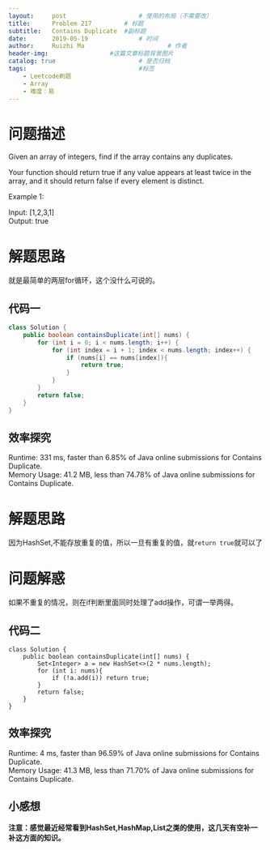 ```yaml
---
layout:     post   				    # 使用的布局（不需要改）
title:      Problem 217  		# 标题 
subtitle:   Contains Duplicate  #副标题
date:       2019-05-19				# 时间
author:     Ruizhi Ma 						# 作者
header-img:              	#这篇文章标题背景图片
catalog: true 						# 是否归档
tags:								#标签
    - Leetcode刷题
    - Array
    - 难度：易
---
```

# 问题描述
Given an array of integers, find if the array contains any duplicates.  

Your function should return true if any value appears at least twice in the array, and it should return false if every element is distinct.  

Example 1:    

Input: [1,2,3,1]    
Output: true   

# 解题思路
就是最简单的两层for循环，这个没什么可说的。  

## 代码一
```java
class Solution {
    public boolean containsDuplicate(int[] nums) {
        for (int i = 0; i < nums.length; i++) {
            for (int index = i + 1; index < nums.length; index++) {
                if (nums[i] == nums[index]){
                    return true;
                }
            }
        }
        return false;
    }
}
```
## 效率探究
Runtime: 331 ms, faster than 6.85% of Java online submissions for Contains Duplicate.  
Memory Usage: 41.2 MB, less than 74.78% of Java online submissions for Contains Duplicate.  

# 解题思路
因为HashSet,不能存放重复的值，所以一旦有重复的值，就```return true```就可以了  

# 问题解惑
如果不重复的情况，则在if判断里面同时处理了add操作，可谓一举两得。  

## 代码二
```
class Solution {
    public boolean containsDuplicate(int[] nums) {
        Set<Integer> a = new HashSet<>(2 * nums.length);
        for (int i: nums){
            if (!a.add(i)) return true;
        }
        return false;
    }
}
```
## 效率探究
Runtime: 4 ms, faster than 96.59% of Java online submissions for Contains Duplicate.  
Memory Usage: 41.3 MB, less than 71.70% of Java online submissions for Contains Duplicate.
## 小感想
**注意：感觉最近经常看到HashSet,HashMap,List之类的使用，这几天有空补一补这方面的知识。**